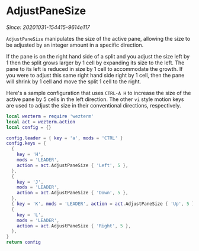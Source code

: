# AdjustPaneSize

*Since: 20201031-154415-9614e117*

`AdjustPaneSize` manipulates the size of the active pane, allowing the
size to be adjusted by an integer amount in a specific direction.

If the pane is on the right hand side of a split and you adjust the size
left by 1 then the split grows larger by 1 cell by expanding its size to
the left.  The pane to its left is reduced in size by 1 cell to accommodate
the growth.   If you were to adjust this same right hand side right by 1 cell,
then the pane will shrink by 1 cell and move the split 1 cell to the right.

Here's a sample configuration that uses `CTRL-A H` to increase the size
of the active pane by 5 cells in the left direction.  The other `vi` style
motion keys are used to adjust the size in their conventional directions,
respectively.

```lua
local wezterm = require 'wezterm'
local act = wezterm.action
local config = {}

config.leader = { key = 'a', mods = 'CTRL' }
config.keys = {
  {
    key = 'H',
    mods = 'LEADER',
    action = act.AdjustPaneSize { 'Left', 5 },
  },
  {
    key = 'J',
    mods = 'LEADER',
    action = act.AdjustPaneSize { 'Down', 5 },
  },
  { key = 'K', mods = 'LEADER', action = act.AdjustPaneSize { 'Up', 5 } },
  {
    key = 'L',
    mods = 'LEADER',
    action = act.AdjustPaneSize { 'Right', 5 },
  },
}
return config
```
